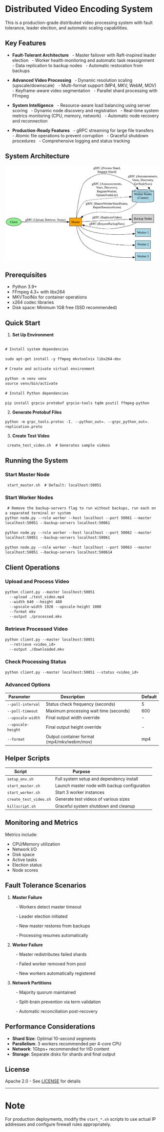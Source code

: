 # Distributed Video Encoding System

This is a production-grade distributed video processing system with fault tolerance, leader election, and automatic scaling capabilities.

## Key Features

- **Fault-Tolerant Architecture**
    - Master failover with Raft-inspired leader election
    - Worker health monitoring and automatic task reassignment
    - Data replication to backup nodes
    - Automatic restoration from backups

- **Advanced Video Processing**
    - Dynamic resolution scaling (upscale/downscale)
    - Multi-format support (MP4, MKV, WebM, MOV)
    - Keyframe-aware video segmentation
    - Parallel shard processing with FFmpeg

- **System Intelligence**
    - Resource-aware load balancing using server scoring
    - Dynamic node discovery and registration
    - Real-time system metrics monitoring (CPU, memory, network)
    - Automatic node recovery and reconnection

- **Production-Ready Features**
    - gRPC streaming for large file transfers
    - Atomic file operations to prevent corruption
    - Graceful shutdown procedures
    - Comprehensive logging and status tracking

## System Architecture

![Distributed Video Encoding](./design.png)

## Prerequisites

- Python 3.9+
- FFmpeg 4.3+ with libx264
- MKVToolNix for container operations
- x264 codec libraries
- Disk space: Minimum 1GB free (SSD recommended)

## Quick Start

1. **Set Up Environment**

```

# Install system dependencies

sudo apt-get install -y ffmpeg mkvtoolnix libx264-dev

# Create and activate virtual environment

python -m venv venv
source venv/bin/activate

# Install Python dependencies

pip install grpcio protobuf grpcio-tools tqdm psutil ffmpeg-python
```

2. **Generate Protobuf Files**

```
python -m grpc_tools.protoc -I. --python_out=. --grpc_python_out=. replication.proto
```

3. **Create Test Video**

```
 create_test_video.sh  # Generates sample videos
```

## Running the System

### Start Master Node

```
 start_master.sh  # Default: localhost:50051
```

### Start Worker Nodes

```
 # Remove the backup-servers flag to run without backups, run each on a separated terminal or system
python node.py --role worker --host localhost --port 50061 --master localhost:50051 --backup-servers localhost:50061

python node.py --role worker --host localhost --port 50062 --master localhost:50051 --backup-servers localhost:50061

python node.py --role worker --host localhost --port 50063 --master localhost:50051 --backup-servers localhost:500614
```

## Client Operations

### Upload and Process Video

```
python client.py --master localhost:50051
  --upload ./test_video.mp4
  --width 640 --height 480
  --upscale-width 1920 --upscale-height 1080
  --format mkv
  --output ./processed.mkv
```

### Retrieve Processed Video

```
python client.py --master localhost:50051
  --retrieve <video_id>
  --output ./downloaded.mkv
```

### Check Processing Status

```
python client.py --master localhost:50051 --status <video_id>
```

### Advanced Options

| Parameter          | Description                                  | Default |
| ------------------ | -------------------------------------------- | ------- |
| `--poll-interval`  | Status check frequency (seconds)             | 5       |
| `--poll-timeout`   | Maximum processing wait time (seconds)       | 600     |
| `--upscale-width`  | Final output width override                  | -       |
| `--upscale-height` | Final output height override                 | -       |
| `--format`         | Output container format (mp4/mkv/webm/mov)   | mp4     |

## Helper Scripts

| Script                 | Purpose                                      |
| ---------------------- | -------------------------------------------- |
| `setup_env.sh`         | Full system setup and dependency install     |
| `start_master.sh`      | Launch master node with backup configuration |
| `start_worker.sh`      | Start 3 worker instances                     |
| `create_test_video.sh` | Generate test videos of various sizes        |
| `killscript.sh`        | Graceful system shutdown and cleanup         |

## Monitoring and Metrics

Metrics include:

- CPU/Memory utilization
- Network I/O
- Disk space
- Active tasks
- Election status
- Node scores

## Fault Tolerance Scenarios

1. **Master Failure**
   
      - Workers detect master timeout
   
      - Leader election initiated
   
      - New master restores from backups
   
      - Processing resumes automatically
   

3. **Worker Failure**
   
      - Master redistributes failed shards
   
      - Failed worker removed from pool
   
      - New workers automatically registered
   

5. **Network Partitions**
   
      - Majority quorum maintained
   
      - Split-brain prevention via term validation
   
      - Automatic reconciliation post-recovery
   

## Performance Considerations

- **Shard Size**: Optimal 10-second segments
- **Parallelism**: 3 workers recommended per 4-core CPU
- **Network**: 1Gbps+ recommended for HD content
- **Storage**: Separate disks for shards and final output

## License

Apache 2.0 - See [LICENSE](LICENSE) for details

---

# Note

For production deployments, modify the `start_*.sh` scripts to use actual IP addresses and configure firewall rules appropriately.

